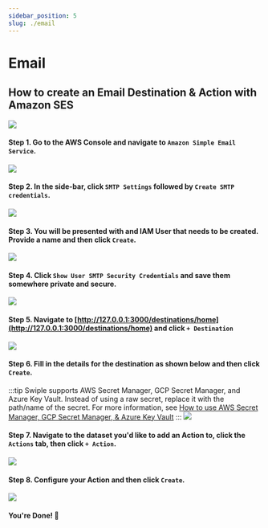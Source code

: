 ```yaml
---
sidebar_position: 5
slug: ./email
---
```


# Email

## How to create an Email Destination & Action with Amazon SES

![](/img/actions/email/example.png)

#### Step 1. Go to the AWS Console and navigate to `Amazon Simple Email Service`.
![](/img/actions/email/step-1.png)

#### Step 2. In the side-bar, click `SMTP Settings` followed by `Create SMTP credentials`.
![](/img/actions/email/step-2.png)

#### Step 3. You will be presented with and IAM User that needs to be created. Provide a name and then click `Create`.
![](/img/actions/email/step-3.png)

#### Step 4. Click `Show User SMTP Security Credentials` and save them somewhere private and secure.
![](/img/actions/email/step-4.png)

#### Step 5. Navigate to [http://127.0.0.1:3000/destinations/home](http://127.0.0.1:3000/destinations/home) and click `+ Destination`
![](/img/create-destination.png)

#### Step 6. Fill in the details for the destination as shown below and then click `Create`.
:::tip
Swiple supports AWS Secret Manager, GCP Secret Manager, and Azure Key Vault. Instead of using a raw secret, replace it with the path/name of the secret.
For more information, see [How to use AWS Secret Manager, GCP Secret Manager, & Azure Key Vault](/docs/configuration/secrets-manager)
:::
![](/img/actions/email/step-5.png)

#### Step 7. Navigate to the dataset you'd like to add an Action to, click the `Actions` tab, then click `+ Action`.
![](/img/dataset-create-action.png)

#### Step 8. Configure your Action and then click `Create`.
![](/img/actions/email/step-6.png)

#### You're Done! 🎉
